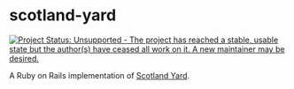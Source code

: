 # scotland-yard

[![Project Status: Unsupported - The project has reached a stable, usable state but the author(s) have ceased all work on it. A new maintainer may be desired.](http://www.repostatus.org/badges/latest/unsupported.svg)](http://www.repostatus.org/#unsupported)

A Ruby on Rails implementation of
    [Scotland Yard](https://en.wikipedia.org/wiki/Scotland_Yard_(board_game)).

